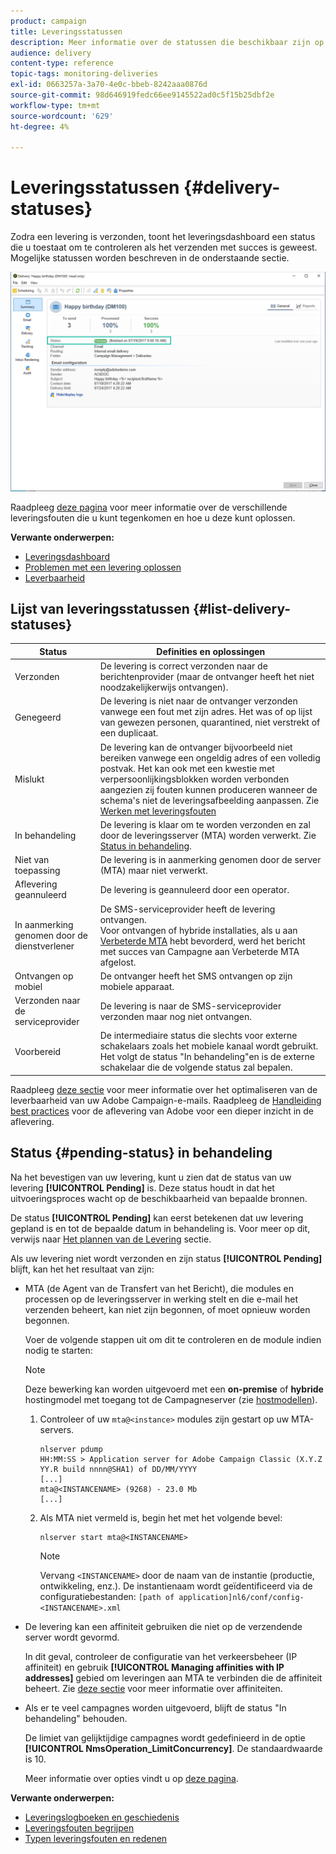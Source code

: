 ```yaml
---
product: campaign
title: Leveringsstatussen
description: Meer informatie over de statussen die beschikbaar zijn op het dashboard voor levering.
audience: delivery
content-type: reference
topic-tags: monitoring-deliveries
exl-id: 0663257a-3a70-4e0c-bbeb-8242aaa0876d
source-git-commit: 98d646919fedc66ee9145522ad0c5f15b25dbf2e
workflow-type: tm+mt
source-wordcount: '629'
ht-degree: 4%

---
```


# Leveringsstatussen {#delivery-statuses}

<!--ajouter intro 

ajouter screenshot -->

Zodra een levering is verzonden, toont het leveringsdashboard een status die u toestaat om te controleren als het verzenden met succes is geweest. Mogelijke statussen worden beschreven in de onderstaande sectie.

![](assets/delivery-status.png)

Raadpleeg [deze pagina](../../delivery/using/understanding-delivery-failures.md) voor meer informatie over de verschillende leveringsfouten die u kunt tegenkomen en hoe u deze kunt oplossen.

**Verwante onderwerpen:**

* [Leveringsdashboard](../../delivery/using/delivery-dashboard.md)
* [Problemen met een levering oplossen](../../delivery/using/delivery-troubleshooting.md)
* [Leverbaarheid](../../delivery/using/about-deliverability.md)

## Lijst van leveringsstatussen {#list-delivery-statuses}

<table> 
 <thead> 
  <tr> 
   <th> Status<br /> </th> 
   <th> Definities en oplossingen<br /> </th> 
  </tr> 
 </thead> 
 <tbody> 
  <tr> 
   <td> Verzonden<br /> </td> 
   <td> De levering is correct verzonden naar de berichtenprovider (maar de ontvanger heeft het niet noodzakelijkerwijs ontvangen).<br /> </td> 
  </tr> 
  <tr> 
   <td> Genegeerd<br /> </td> 
   <td> De levering is niet naar de ontvanger verzonden vanwege een fout met zijn adres. Het was of op lijst van gewezen personen, quarantined, niet verstrekt of een duplicaat. <br /> </td> 
  </tr> 
  <tr> 
   <td> Mislukt<br /> </td> 
   <td> De levering kan de ontvanger bijvoorbeeld niet bereiken vanwege een ongeldig adres of een volledig postvak. Het kan ook met een kwestie met verpersoonlijkingsblokken worden verbonden aangezien zij fouten kunnen produceren wanneer de schema's niet de leveringsafbeelding aanpassen. Zie <a href="../../delivery/using/understanding-delivery-failures.md" target="_blank">Werken met leveringsfouten</a><br /> </td> 
  </tr>
  <tr> 
   <td> In behandeling<br /> </td> 
   <td> De levering is klaar om te worden verzonden en zal door de leveringsserver (MTA) worden verwerkt. Zie <a href="#pending-status" target="_blank">Status in behandeling</a>.<br /> </td> 
  </tr> 
  <tr> 
   <td> Niet van toepassing<br /> </td> 
   <td> De levering is in aanmerking genomen door de server (MTA) maar niet verwerkt.<br /> </td> 
  </tr>  
  <tr> 
   <td> Aflevering geannuleerd<br /> </td> 
   <td> De levering is geannuleerd door een operator.<br /> </td> 
  </tr> 
  <tr> 
   <td> In aanmerking genomen door de dienstverlener<br /> </td> 
   <td> De SMS-serviceprovider heeft de levering ontvangen.<br /> Voor ontvangen of hybride installaties, als u aan  <a href="../../delivery/using/sending-with-enhanced-mta.md" target="_blank">Verbeterde MTA</a> hebt bevorderd, werd het bericht met succes van Campagne aan Verbeterde MTA afgelost.</td> 
  </tr> 
  <tr> 
   <td> Ontvangen op mobiel<br /> </td> 
   <td> De ontvanger heeft het SMS ontvangen op zijn mobiele apparaat.<br /> </td> 
  </tr>
  <tr> 
   <td> Verzonden naar de serviceprovider<br /> </td> 
   <td> De levering is naar de SMS-serviceprovider verzonden maar nog niet ontvangen.<br />
   </td> 
  </tr> 
  <tr> 
   <td> Voorbereid<br /> </td> 
   <td> De intermediaire status die slechts voor externe schakelaars zoals het mobiele kanaal wordt gebruikt. Het volgt de status "In behandeling"en is de externe schakelaar die de volgende status zal bepalen.<br /> </td> 
  </tr> 
 </tbody> 
</table>

Raadpleeg [deze sectie](../../delivery/using/about-deliverability.md) voor meer informatie over het optimaliseren van de leverbaarheid van uw Adobe Campaign-e-mails. Raadpleeg de [Handleiding best practices](https://experienceleague.adobe.com/docs/deliverability-learn/deliverability-best-practice-guide/introduction.html?lang=nl) voor de aflevering van Adobe voor een dieper inzicht in de aflevering.

## Status {#pending-status} in behandeling

Na het bevestigen van uw levering, kunt u zien dat de status van uw levering **[!UICONTROL Pending]** is. Deze status houdt in dat het uitvoeringsproces wacht op de beschikbaarheid van bepaalde bronnen.

De status **[!UICONTROL Pending]** kan eerst betekenen dat uw levering gepland is en tot de bepaalde datum in behandeling is. Voor meer op dit, verwijs naar [Het plannen van de Levering](../../delivery/using/steps-sending-the-delivery.md#scheduling-the-delivery-sending) sectie.

Als uw levering niet wordt verzonden en zijn status **[!UICONTROL Pending]** blijft, kan het het resultaat van zijn:

* MTA (de Agent van de Transfert van het Bericht), die modules en processen op de leveringsserver in werking stelt en die e-mail het verzenden beheert, kan niet zijn begonnen, of moet opnieuw worden begonnen.

   Voer de volgende stappen uit om dit te controleren en de module indien nodig te starten:

   >[!NOTE]
   >
   >Deze bewerking kan worden uitgevoerd met een **on-premise** of **hybride** hostingmodel met toegang tot de Campagneserver (zie [hostmodellen](../../installation/using/hosting-models.md)).

   1. Controleer of uw `mta@<instance>` modules zijn gestart op uw MTA-servers.

      ```
      nlserver pdump
      HH:MM:SS > Application server for Adobe Campaign Classic (X.Y.Z YY.R build nnnn@SHA1) of DD/MM/YYYY
      [...]
      mta@<INSTANCENAME> (9268) - 23.0 Mb
      [...]
      ```

   1. Als MTA niet vermeld is, begin het met het volgende bevel:

      ```
      nlserver start mta@<INSTANCENAME>
      ```

      >[!NOTE]
      >
      >Vervang `<INSTANCENAME>` door de naam van de instantie (productie, ontwikkeling, enz.). De instantienaam wordt geïdentificeerd via de configuratiebestanden: `[path of application]nl6/conf/config-<INSTANCENAME>.xml`

* De levering kan een affiniteit gebruiken die niet op de verzendende server wordt gevormd.

   In dit geval, controleer de configuratie van het verkeersbeheer (IP affiniteit) en gebruik **[!UICONTROL Managing affinities with IP addresses]** gebied om leveringen aan MTA te verbinden die de affiniteit beheert. Zie [deze sectie](../../installation/using/configure-delivery-settings.md) voor meer informatie over affiniteiten.

* Als er te veel campagnes worden uitgevoerd, blijft de status &quot;In behandeling&quot; behouden.

   De limiet van gelijktijdige campagnes wordt gedefinieerd in de optie **[!UICONTROL NmsOperation_LimitConcurrency]**. De standaardwaarde is 10.

   Meer informatie over opties vindt u op [deze pagina](../../installation/using/configuring-campaign-options.md).


**Verwante onderwerpen:**

* [Leveringslogboeken en geschiedenis](#delivery-logs-and-history)
* [Leveringsfouten begrijpen](../../delivery/using/understanding-delivery-failures.md)
* [Typen leveringsfouten en redenen](../../delivery/using/understanding-delivery-failures.md#delivery-failure-types-and-reasons)
